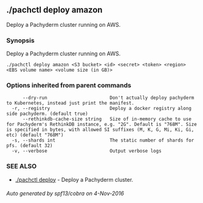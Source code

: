 ## ./pachctl deploy amazon

Deploy a Pachyderm cluster running on AWS.

### Synopsis


Deploy a Pachyderm cluster running on AWS.

```
./pachctl deploy amazon <S3 bucket> <id> <secret> <token> <region> <EBS volume name> <volume size (in GB)>
```

### Options inherited from parent commands

```
      --dry-run                       Don't actually deploy pachyderm to Kubernetes, instead just print the manifest.
  -r, --registry                      Deploy a docker registry along side pachyderm. (default true)
      --rethinkdb-cache-size string   Size of in-memory cache to use for Pachyderm's RethinkDB instance, e.g. "2G". Default is "768M". Size is specified in bytes, with allowed SI suffixes (M, K, G, Mi, Ki, Gi, etc) (default "768M")
  -s, --shards int                    The static number of shards for pfs. (default 32)
  -v, --verbose                       Output verbose logs
```

### SEE ALSO
* [./pachctl deploy](./pachctl_deploy.md)	 - Deploy a Pachyderm cluster.

###### Auto generated by spf13/cobra on 4-Nov-2016
